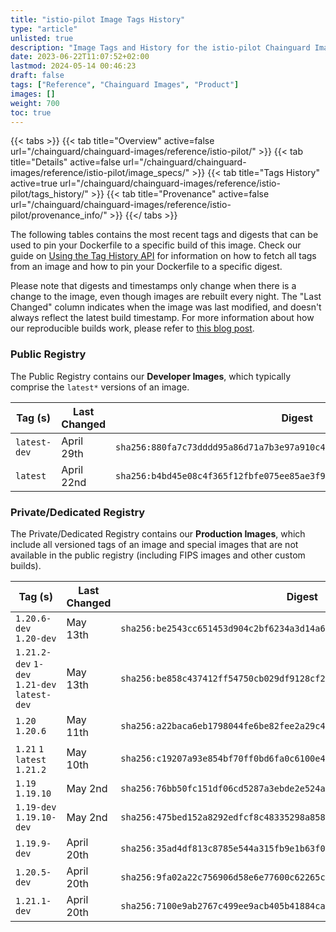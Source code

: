 ```yaml
---
title: "istio-pilot Image Tags History"
type: "article"
unlisted: true
description: "Image Tags and History for the istio-pilot Chainguard Image"
date: 2023-06-22T11:07:52+02:00
lastmod: 2024-05-14 00:46:23
draft: false
tags: ["Reference", "Chainguard Images", "Product"]
images: []
weight: 700
toc: true
---
```


{{< tabs >}}
{{< tab title="Overview" active=false url="/chainguard/chainguard-images/reference/istio-pilot/" >}}
{{< tab title="Details" active=false url="/chainguard/chainguard-images/reference/istio-pilot/image_specs/" >}}
{{< tab title="Tags History" active=true url="/chainguard/chainguard-images/reference/istio-pilot/tags_history/" >}}
{{< tab title="Provenance" active=false url="/chainguard/chainguard-images/reference/istio-pilot/provenance_info/" >}}
{{</ tabs >}}

The following tables contains the most recent tags and digests that can be used to pin your Dockerfile to a specific build of this image. Check our guide on [Using the Tag History API](/chainguard/chainguard-images/using-the-tag-history-api/) for information on how to fetch all tags from an image and how to pin your Dockerfile to a specific digest.

Please note that digests and timestamps only change when there is a change to the image, even though images are rebuilt every night. The "Last Changed" column indicates when the image was last modified, and doesn't always reflect the latest build timestamp. For more information about how our reproducible builds work, please refer to [this blog post](https://www.chainguard.dev/unchained/reproducing-chainguards-reproducible-image-builds).

### Public Registry
The Public Registry contains our **Developer Images**, which typically comprise the `latest*` versions of an image.

| Tag (s)       | Last Changed | Digest                                                                    |
|---------------|--------------|---------------------------------------------------------------------------|
|  `latest-dev` | April 29th   | `sha256:880fa7c73dddd95a86d71a7b3e97a910c40b24728fe847985c24803526df1e49` |
|  `latest`     | April 22nd   | `sha256:b4bd45e08c4f365f12fbfe075ee85ae3f97af74522b797c904633fcccef0a9c7` |


### Private/Dedicated Registry
The Private/Dedicated Registry contains our **Production Images**, which include all versioned tags of an image and special images that are not available in the public registry (including FIPS images and other custom builds).

| Tag (s)                                       | Last Changed | Digest                                                                    |
|-----------------------------------------------|--------------|---------------------------------------------------------------------------|
|  `1.20.6-dev` `1.20-dev`                      | May 13th     | `sha256:be2543cc651453d904c2bf6234a3d14a6494bf1e88776f893582c9cda5678587` |
|  `1.21.2-dev` `1-dev` `1.21-dev` `latest-dev` | May 13th     | `sha256:be858c437412ff54750cb029df9128cf2e71882d7eea88fac0325cf20d086d83` |
|  `1.20` `1.20.6`                              | May 11th     | `sha256:a22baca6eb1798044fe6be82fee2a29c42b81a0713bae9a5362d3af33268b56d` |
|  `1.21` `1` `latest` `1.21.2`                 | May 10th     | `sha256:c19207a93e854bf70ff0bd6fa0c6100e4735e906c138aedfa20ee6fdeeb574e5` |
|  `1.19` `1.19.10`                             | May 2nd      | `sha256:76bb50fc151df06cd5287a3ebde2e524a4d8388e91cb3435472527dce8448d44` |
|  `1.19-dev` `1.19.10-dev`                     | May 2nd      | `sha256:475bed152a8292edfcf8c48335298a85852d487eb318214db97077e016f147e7` |
|  `1.19.9-dev`                                 | April 20th   | `sha256:35ad4df813c8785e544a315fb9e1b63f05cb9b8586cce5b84d57ed5923440c8e` |
|  `1.20.5-dev`                                 | April 20th   | `sha256:9fa02a22c756906d58e6e77600c62265cf63e65d874f05a955c8f8650d041090` |
|  `1.21.1-dev`                                 | April 20th   | `sha256:7100e9ab2767c499ee9acb405b41884ca229790c6a237b3f5ec6faf51fae4e71` |

